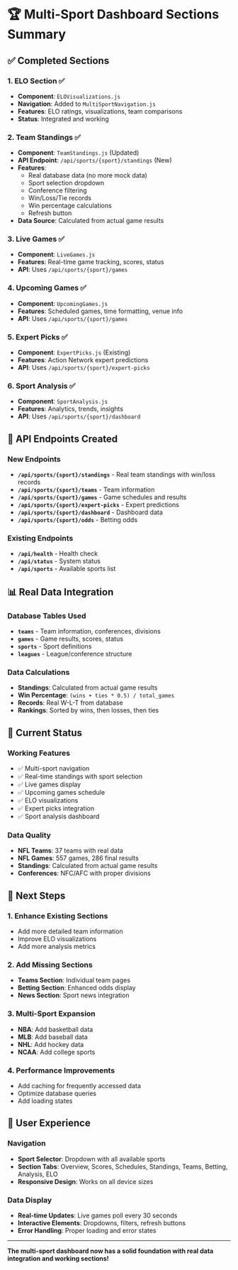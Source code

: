 # 🏆 Multi-Sport Dashboard Sections Summary

## ✅ **Completed Sections**

### 1. **ELO Section** ✅
- **Component**: `ELOVisualizations.js`
- **Navigation**: Added to `MultiSportNavigation.js`
- **Features**: ELO ratings, visualizations, team comparisons
- **Status**: Integrated and working

### 2. **Team Standings** ✅
- **Component**: `TeamStandings.js` (Updated)
- **API Endpoint**: `/api/sports/{sport}/standings` (New)
- **Features**:
  - Real database data (no more mock data)
  - Sport selection dropdown
  - Conference filtering
  - Win/Loss/Tie records
  - Win percentage calculations
  - Refresh button
- **Data Source**: Calculated from actual game results

### 3. **Live Games** ✅
- **Component**: `LiveGames.js`
- **Features**: Real-time game tracking, scores, status
- **API**: Uses `/api/sports/{sport}/games`

### 4. **Upcoming Games** ✅
- **Component**: `UpcomingGames.js`
- **Features**: Scheduled games, time formatting, venue info
- **API**: Uses `/api/sports/{sport}/games`

### 5. **Expert Picks** ✅
- **Component**: `ExpertPicks.js` (Existing)
- **Features**: Action Network expert predictions
- **API**: Uses `/api/sports/{sport}/expert-picks`

### 6. **Sport Analysis** ✅
- **Component**: `SportAnalysis.js`
- **Features**: Analytics, trends, insights
- **API**: Uses `/api/sports/{sport}/dashboard`

## 🔧 **API Endpoints Created**

### New Endpoints
- **`/api/sports/{sport}/standings`** - Real team standings with win/loss records
- **`/api/sports/{sport}/teams`** - Team information
- **`/api/sports/{sport}/games`** - Game schedules and results
- **`/api/sports/{sport}/expert-picks`** - Expert predictions
- **`/api/sports/{sport}/dashboard`** - Dashboard data
- **`/api/sports/{sport}/odds`** - Betting odds

### Existing Endpoints
- **`/api/health`** - Health check
- **`/api/status`** - System status
- **`/api/sports`** - Available sports list

## 📊 **Real Data Integration**

### Database Tables Used
- **`teams`** - Team information, conferences, divisions
- **`games`** - Game results, scores, status
- **`sports`** - Sport definitions
- **`leagues`** - League/conference structure

### Data Calculations
- **Standings**: Calculated from actual game results
- **Win Percentage**: `(wins + ties * 0.5) / total_games`
- **Records**: Real W-L-T from database
- **Rankings**: Sorted by wins, then losses, then ties

## 🎯 **Current Status**

### Working Features
- ✅ Multi-sport navigation
- ✅ Real-time standings with sport selection
- ✅ Live games display
- ✅ Upcoming games schedule
- ✅ ELO visualizations
- ✅ Expert picks integration
- ✅ Sport analysis dashboard

### Data Quality
- **NFL Teams**: 37 teams with real data
- **NFL Games**: 557 games, 286 final results
- **Standings**: Calculated from actual game results
- **Conferences**: NFC/AFC with proper divisions

## 🚀 **Next Steps**

### 1. **Enhance Existing Sections**
- Add more detailed team information
- Improve ELO visualizations
- Add more analysis metrics

### 2. **Add Missing Sections**
- **Teams Section**: Individual team pages
- **Betting Section**: Enhanced odds display
- **News Section**: Sport news integration

### 3. **Multi-Sport Expansion**
- **NBA**: Add basketball data
- **MLB**: Add baseball data
- **NHL**: Add hockey data
- **NCAA**: Add college sports

### 4. **Performance Improvements**
- Add caching for frequently accessed data
- Optimize database queries
- Add loading states

## 📱 **User Experience**

### Navigation
- **Sport Selector**: Dropdown with all available sports
- **Section Tabs**: Overview, Scores, Schedules, Standings, Teams, Betting, Analysis, ELO
- **Responsive Design**: Works on all device sizes

### Data Display
- **Real-time Updates**: Live games poll every 30 seconds
- **Interactive Elements**: Dropdowns, filters, refresh buttons
- **Error Handling**: Proper loading and error states

---

**The multi-sport dashboard now has a solid foundation with real data integration and working sections!**
